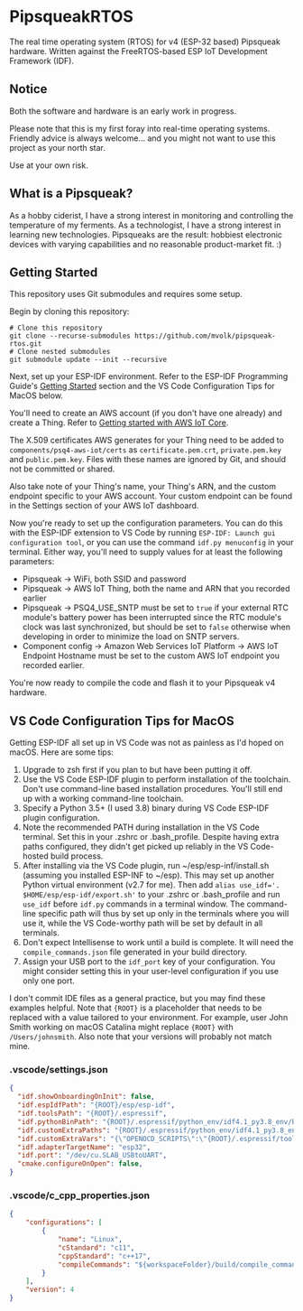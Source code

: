 # PipsqueakRTOS

The real time operating system (RTOS) for v4 (ESP-32 based) Pipsqueak hardware.
Written against the FreeRTOS-based ESP IoT Development Framework (IDF).

## Notice

Both the software and hardware is an early work in progress.

Please note that this is my first foray into real-time operating systems. Friendly
advice is always welcome... and you might not want to use this project as your
north star.

Use at your own risk.

## What is a Pipsqueak?

As a hobby ciderist, I have a strong interest in monitoring and controlling the
temperature of my ferments. As a technologist, I have a strong interest in
learning new technologies. Pipsqueaks are the result: hobbiest electronic devices
with varying capabilities and no reasonable product-market fit. :)

## Getting Started

This repository uses Git submodules and requires some setup.

Begin by cloning this repository:
```shell
# Clone this repository
git clone --recurse-submodules https://github.com/mvolk/pipsqueak-rtos.git
# Clone nested submodules
git submodule update --init --recursive
```

Next, set up your ESP-IDF environment. Refer to the ESP-IDF Programming Guide's
[Getting Started](https://docs.espressif.com/projects/esp-idf/en/latest/esp32/get-started/index.html)
section and the VS Code Configuration Tips for MacOS below.

You'll need to create an AWS account (if you don't have one already) and create
a Thing. Refer to
[Getting started with AWS IoT Core](https://docs.aws.amazon.com/iot/latest/developerguide/iot-gs.html).

The X.509 certificates AWS generates for your Thing need to be added
to `components/psq4-aws-iot/certs` as `certificate.pem.crt`, `private.pem.key` and
`public.pem.key`. Files with these names are ignored by Git, and should not be
committed or shared.

Also take note of your Thing's name, your Thing's ARN, and the custom endpoint
specific to your AWS account. Your custom endpoint can be found in the Settings
section of your AWS IoT dashboard.

Now you're ready to set up the configuration parameters. You can do this with the
ESP-IDF extension to VS Code by running `ESP-IDF: Launch gui configuration tool`,
or you can use the command `idf.py menuconfig` in your terminal. Either way,
you'll need to supply values for at least the following parameters:

* Pipsqueak -> WiFi, both SSID and password
* Pipsqueak -> AWS IoT Thing, both the name and ARN that you recorded earlier
* Pipsqueak -> PSQ4_USE_SNTP must be set to `true` if your external RTC module's
  battery power has been interrupted since the RTC module's clock was last
  synchronized, but should be set to `false` otherwise when developing in order
  to minimize the load on SNTP servers.
* Component config -> Amazon Web Services IoT Platform -> AWS IoT Endpoint Hostname
  must be set to the custom AWS IoT endpoint you recorded earlier.

You're now ready to compile the code and flash it to your Pipsqueak v4 hardware.

## VS Code Configuration Tips for MacOS

Getting ESP-IDF all set up in VS Code was not as painless as I'd hoped on macOS.
Here are some tips:

1. Upgrade to zsh first if you plan to but have been putting it off.
2. Use the VS Code ESP-IDF plugin to perform installation of the toolchain. Don't use
   command-line based installation procedures. You'll still end up with a working
   command-line toolchain.
3. Specify a Python 3.5+ (I used 3.8) binary during VS Code ESP-IDF plugin configuration.
4. Note the recommended PATH during installation in the VS Code terminal. Set this in
   your .zshrc or .bash_profile. Despite having extra paths configured, they didn't get
   picked up reliably in the VS Code-hosted build process.
5. After installing via the VS Code plugin, run ~/esp/esp-inf/install.sh (assuming
   you installed ESP-INF to ~/esp). This may set up another Python virtual environment
   (v2.7 for me). Then add `alias use_idf='. $HOME/esp/esp-idf/export.sh'` to your
   .zshrc or .bash_profile and run `use_idf` before `idf.py` commands in a terminal
   window. The command-line specific path will thus by set up only in the terminals
   where you will use it, while the VS Code-worthy path will be set by default in all
   terminals.
6. Don't expect Intellisense to work until a build is complete. It will need the
   `compile_commands.json` file generated in your build directory.
7. Assign your USB port to the `idf_port` key of your configuration. You might
   consider setting this in your user-level configuration if you use only one port.

I don't commit IDE files as a general practice, but you may find these examples helpful.
Note that `{ROOT}` is a placeholder that needs to be replaced with a value tailored to
your environment. For example, user John Smith working on macOS Catalina might replace
`{ROOT}` with `/Users/johnsmith`. Also note that your versions will probably not match
mine.

### .vscode/settings.json
``` json
{
  "idf.showOnboardingOnInit": false,
  "idf.espIdfPath": "{ROOT}/esp/esp-idf",
  "idf.toolsPath": "{ROOT}/.espressif",
  "idf.pythonBinPath": "{ROOT}/.espressif/python_env/idf4.1_py3.8_env/bin/python",
  "idf.customExtraPaths": "{ROOT}/.espressif/python_env/idf4.1_py3.8_env/bin:/usr/local/bin:{ROOT}/.espressif/tools/xtensa-esp32-elf/esp-2020r2-8.2.0/xtensa-esp32-elf/bin:/{ROOT}/.espressif/tools/xtensa-esp32s2-elf/esp-2020r2-8.2.0/xtensa-esp32s2-elf/bin:{ROOT}/.espressif/tools/esp32ulp-elf/2.28.51-esp-20191205/esp32ulp-elf-binutils/bin:{ROOT}/.espressif/tools/esp32s2ulp-elf/2.28.51-esp-20191205/esp32s2ulp-elf-binutils/bin:{ROOT}/.espressif/tools/openocd-esp32/v0.10.0-esp32-20191114/openocd-esp32/bin",
  "idf.customExtraVars": "{\"OPENOCD_SCRIPTS\":\"{ROOT}/.espressif/tools/openocd-esp32/v0.10.0-esp32-20191114/openocd-esp32/share/openocd/scripts\"}",
  "idf.adapterTargetName": "esp32",
  "idf.port": "/dev/cu.SLAB_USBtoUART",
  "cmake.configureOnOpen": false,
}
```

### .vscode/c_cpp_properties.json
```json
{
    "configurations": [
        {
            "name": "Linux",
            "cStandard": "c11",
            "cppStandard": "c++17",
            "compileCommands": "${workspaceFolder}/build/compile_commands.json"
        }
    ],
    "version": 4
}
```
